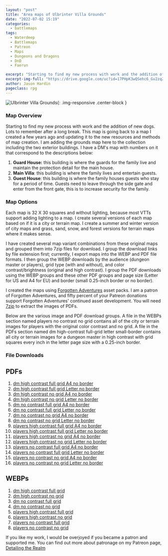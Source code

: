 ```yaml
---
layout: "post"
title: "Area maps of Ulbrinter Villa Grounds"
date: "2022-07-02 15:19"
categories:
  - battlemaps
tags:
  - Waterdeep
  - Battlemaps
  - Patreon
  - Maps
  - Dungeons and Dragons
  - DnD
  - Faerun

excerpt: "Starting to find my new process with work and the addition of new dogs. Lots to remember after a long break. This map is going back to a map I created a few years ago and updating it to the new resources and methods of map creation. I am adding the grounds map here to the collection including the two exterior buildings."
excerpt-img-full: "https://drive.google.com/uc?id=17PHpK3wQSehc6_Gv2zqZiRVDusXQYBd3"
author: Jason Hardin
pageclass: rpg
---
```


![Ulbrinter Villa Grounds](https://drive.google.com/uc?id=17PHpK3wQSehc6_Gv2zqZiRVDusXQYBd3){: .img-responsive .center-block }

### Map Overview

Starting to find my new process with work and the addition of new dogs. Lots to remember after a long break. This map is going back to a map I created a few years ago and updating it to the new resources and methods of map creation. I am adding the grounds map here to the collection including the two exterior buildings. I have a DM's map with numbers on it that correspond to the descriptions below:

1. **Guard House:** this building is where the guards for the family live and maintain the protection detail for the main house.
2. **Main Villa**: this building is where the family lives and entertain guests.
3. **Guest House**: this building is where the family houses guests who stay for a period of time. Guests need to leave through the side gate and enter from the front gate, this is to increase security for the family.

### Map Options

Each map is 32 X 30 squares and without lighting, because most VTTs support adding lighting to a map. I create several versions of each map based on if it is a city or terrain map. I create a summer and winter version of city maps and grass, sand, snow, and forest versions for terrain maps where it makes sense.

I have created several map variant combinations from these original maps and grouped them into 7zip files for download. I group the download links by file extension first; currently, I export maps into the WEBP and PDF file formats. I then group the WEBP downloads by the audience (dungeon master or players), grid type (with and without), and color contrast/brightness (original and high contrast). I group the PDF downloads using the WEBP groups and these other PDF groups and page size (Letter for US and A4 for EU) and border (small 0.25-inch border or no border).

I created the maps using [Forgotten Adventures](https://www.patreon.com/forgottenadventures/) asset packs. I am a patron of Forgotten Adventures, and fifty percent of your Patreon donations support Forgotten Adventures' continued asset development. You will need [7zip](https://www.7-zip.org) to extract the images of PDFs.

Below are the various image and PDF download groups. A file in the WEBPs section named players no contrast no grid contains all of the city or terrain images for players with the original color contrast and no grid. A file in the PDFs section named dm high-contrast full-grid letter small-border contains all city or terrain images for a dungeon master in high contrast with grid squares every inch in the letter page size with a 0.25-inch border.

### File Downloads

## PDFs

1. [dm high contrast full grid A4 no border](https://dtr.jasonhardin.com/fpJ1)
1. [dm high contrast full grid Letter no border](https://dtr.jasonhardin.com/tCiD)
1. [dm high contrast no grid A4 no border](https://dtr.jasonhardin.com/CKFK)
1. [dm high contrast no grid Letter no border](https://dtr.jasonhardin.com/gbPt)
1. [dm no contrast full grid A4 no border](https://dtr.jasonhardin.com/4TfW)
1. [dm no contrast full grid Letter no border](https://dtr.jasonhardin.com/DBVH)
1. [dm no contrast no grid A4 no border](https://dtr.jasonhardin.com/KFGp)
1. [dm no contrast no grid Letter no border](https://dtr.jasonhardin.com/ZNao)
1. [players high contrast full grid A4 no border](https://dtr.jasonhardin.com/E6U6)
1. [players high contrast full grid Letter no border](https://dtr.jasonhardin.com/voX4)
1. [players high contrast no grid A4 no border](https://dtr.jasonhardin.com/o9ct)
1. [players high contrast no grid Letter no border](https://dtr.jasonhardin.com/eHkt)
1. [players no contrast full grid A4 no border](https://dtr.jasonhardin.com/dczB)
1. [players no contrast full grid Letter no border](https://dtr.jasonhardin.com/LcfL)
1. [players no contrast no grid A4 no border](https://dtr.jasonhardin.com/6uiP)
1. [players no contrast no grid Letter no border](https://dtr.jasonhardin.com/x3LU)

## WEBPs

1. [dm high contrast full grid](https://dtr.jasonhardin.com/MpcA)
1. [dm high contrast no grid](https://dtr.jasonhardin.com/7GAq)
1. [dm no contrast full grid](https://dtr.jasonhardin.com/QTmD)
1. [dm no contrast no grid](https://dtr.jasonhardin.com/r2xF)
1. [players high contrast full grid](https://dtr.jasonhardin.com/PNUh)
1. [players high contrast no grid](https://dtr.jasonhardin.com/AQtb)
1. [players no contrast full grid](https://dtr.jasonhardin.com/Pp9v)
1. [players no contrast no grid](https://dtr.jasonhardin.com/UZF1)

If you like my work, I would be overjoyed if you became a patron and supported me. You can find out more about patronage on my Patreon page, [Detailing the Realm](https://www.patreon.com/detailingtherealm)

